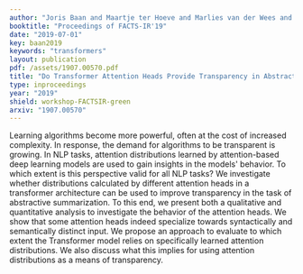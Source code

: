 ```yaml
---
author: "Joris Baan and Maartje ter Hoeve and Marlies van der Wees and Anne Schuth and Maarten de Rijke"
booktitle: "Proceedings of FACTS-IR'19"
date: "2019-07-01"
key: baan2019
keywords: "transformers"
layout: publication
pdf: /assets/1907.00570.pdf
title: "Do Transformer Attention Heads Provide Transparency in Abstractive Summarization?"
type: inproceedings
year: "2019"
shield: workshop-FACTSIR-green
arxiv: "1907.00570"
---
```


Learning algorithms become more powerful, often at the cost of increased complexity. In response, the demand for
algorithms to be transparent is growing. In NLP tasks, attention distributions learned by attention-based deep learning
models are used to gain insights in the models' behavior. To which extent is this perspective valid for all NLP tasks?
We investigate whether distributions calculated by different attention heads in a transformer architecture can be used
to improve transparency in the task of abstractive summarization. To this end, we present both a qualitative and
quantitative analysis to investigate the behavior of the attention heads. We show that some attention heads indeed
specialize towards syntactically and semantically distinct input. We propose an approach to evaluate to which extent the
Transformer model relies on specifically learned attention distributions. We also discuss what this implies for using
attention distributions as a means of transparency.
